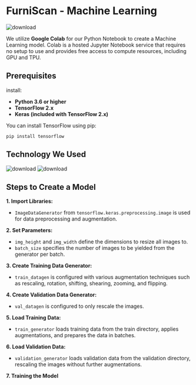 # FurniScan - Machine Learning
![download](https://github.com/FurniScan-C241-PS170/machine-learning/assets/147247858/7c701001-c139-4fb3-947c-cc271c732890)

We utilize **Google Colab** for our Python Notebook to create a Machine Learning model. Colab is a hosted Jupyter Notebook service that requires no setup to use and provides free access to compute resources, including GPU and TPU.


## Prerequisites

 install:

- **Python 3.6 or higher**
- **TensorFlow 2.x**
- **Keras (included with TensorFlow 2.x)**
  
You can install TensorFlow using pip:
```
pip install tensorflow

```

## Technology We Used

![download](https://github.com/FurniScan-C241-PS170/machine-learning/assets/147247858/0f3c1e84-261c-47d4-8d3c-161f5e675797)
![download](https://github.com/FurniScan-C241-PS170/machine-learning/assets/147247858/291d105d-6dae-4780-9385-d58a1b6bf44d)

## Steps to Create a Model

**1. Import Libraries:**

- `ImageDataGenerator` from `tensorflow.keras.preprocessing.image` is used for data preprocessing and augmentation.

**2. Set Parameters:**

- `img_height` and `img_width` define the dimensions to resize all images to.
- `batch_size` specifies the number of images to be yielded from the generator per batch.

**3. Create Training Data Generator:**

- `train_datagen` is configured with various augmentation techniques such as rescaling, rotation, shifting, shearing, zooming, and flipping.

**4. Create Validation Data Generator:**

- `val_datagen` is configured to only rescale the images.

**5. Load Training Data:**

- `train_generator` loads training data from the train directory, applies augmentations, and prepares the data in batches.

**6. Load Validation Data:**

- `validation_generator` loads validation data from the validation directory, rescaling the images without further augmentations.

**7. Training the Model**
